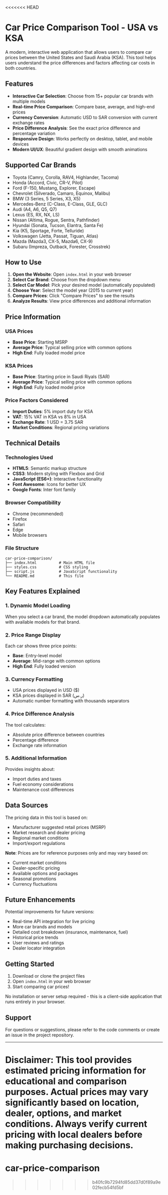 <<<<<<< HEAD
# Car Price Comparison Tool - USA vs KSA

A modern, interactive web application that allows users to compare car prices between the United States and Saudi Arabia (KSA). This tool helps users understand the price differences and factors affecting car costs in both countries.

## Features

- **Interactive Car Selection**: Choose from 15+ popular car brands with multiple models
- **Real-time Price Comparison**: Compare base, average, and high-end prices
- **Currency Conversion**: Automatic USD to SAR conversion with current exchange rates
- **Price Difference Analysis**: See the exact price difference and percentage variation
- **Responsive Design**: Works perfectly on desktop, tablet, and mobile devices
- **Modern UI/UX**: Beautiful gradient design with smooth animations

## Supported Car Brands

- Toyota (Camry, Corolla, RAV4, Highlander, Tacoma)
- Honda (Accord, Civic, CR-V, Pilot)
- Ford (F-150, Mustang, Explorer, Escape)
- Chevrolet (Silverado, Camaro, Equinox, Malibu)
- BMW (3 Series, 5 Series, X3, X5)
- Mercedes-Benz (C-Class, E-Class, GLE, GLC)
- Audi (A4, A6, Q5, Q7)
- Lexus (ES, RX, NX, LS)
- Nissan (Altima, Rogue, Sentra, Pathfinder)
- Hyundai (Sonata, Tucson, Elantra, Santa Fe)
- Kia (K5, Sportage, Forte, Telluride)
- Volkswagen (Jetta, Passat, Tiguan, Atlas)
- Mazda (Mazda3, CX-5, Mazda6, CX-9)
- Subaru (Impreza, Outback, Forester, Crosstrek)

## How to Use

1. **Open the Website**: Open `index.html` in your web browser
2. **Select Car Brand**: Choose from the dropdown menu
3. **Select Car Model**: Pick your desired model (automatically populated)
4. **Choose Year**: Select the model year (2015 to current year)
5. **Compare Prices**: Click "Compare Prices" to see the results
6. **Analyze Results**: View price differences and additional information

## Price Information

### USA Prices
- **Base Price**: Starting MSRP
- **Average Price**: Typical selling price with common options
- **High End**: Fully loaded model price

### KSA Prices
- **Base Price**: Starting price in Saudi Riyals (SAR)
- **Average Price**: Typical selling price with common options
- **High End**: Fully loaded model price

### Price Factors Considered
- **Import Duties**: 5% import duty for KSA
- **VAT**: 15% VAT in KSA vs 8% in USA
- **Exchange Rate**: 1 USD = 3.75 SAR
- **Market Conditions**: Regional pricing variations

## Technical Details

### Technologies Used
- **HTML5**: Semantic markup structure
- **CSS3**: Modern styling with Flexbox and Grid
- **JavaScript (ES6+)**: Interactive functionality
- **Font Awesome**: Icons for better UX
- **Google Fonts**: Inter font family

### Browser Compatibility
- Chrome (recommended)
- Firefox
- Safari
- Edge
- Mobile browsers

### File Structure
```
car-price-comparison/
├── index.html          # Main HTML file
├── styles.css          # CSS styling
├── script.js           # JavaScript functionality
└── README.md           # This file
```

## Key Features Explained

### 1. Dynamic Model Loading
When you select a car brand, the model dropdown automatically populates with available models for that brand.

### 2. Price Range Display
Each car shows three price points:
- **Base**: Entry-level model
- **Average**: Mid-range with common options
- **High End**: Fully loaded version

### 3. Currency Formatting
- USA prices displayed in USD ($)
- KSA prices displayed in SAR (ر.س)
- Automatic number formatting with thousands separators

### 4. Price Difference Analysis
The tool calculates:
- Absolute price difference between countries
- Percentage difference
- Exchange rate information

### 5. Additional Information
Provides insights about:
- Import duties and taxes
- Fuel economy considerations
- Maintenance cost differences

## Data Sources

The pricing data in this tool is based on:
- Manufacturer suggested retail prices (MSRP)
- Market research and dealer pricing
- Regional market conditions
- Import/export regulations

**Note**: Prices are for reference purposes only and may vary based on:
- Current market conditions
- Dealer-specific pricing
- Available options and packages
- Seasonal promotions
- Currency fluctuations

## Future Enhancements

Potential improvements for future versions:
- Real-time API integration for live pricing
- More car brands and models
- Detailed cost breakdown (insurance, maintenance, fuel)
- Historical price trends
- User reviews and ratings
- Dealer locator integration

## Getting Started

1. Download or clone the project files
2. Open `index.html` in your web browser
3. Start comparing car prices!

No installation or server setup required - this is a client-side application that runs entirely in your browser.

## Support

For questions or suggestions, please refer to the code comments or create an issue in the project repository.

---

**Disclaimer**: This tool provides estimated pricing information for educational and comparison purposes. Actual prices may vary significantly based on location, dealer, options, and market conditions. Always verify current pricing with local dealers before making purchasing decisions. 
=======
# car-price-comparison
>>>>>>> b40fc9b7294fd85dd37d0f89a9e02fecb54fd5bf
